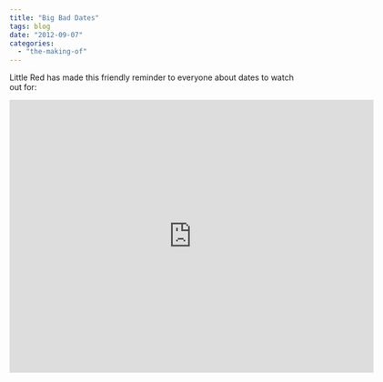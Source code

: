```yaml
---
title: "Big Bad Dates"
tags: blog
date: "2012-09-07"
categories: 
  - "the-making-of"
---
```


Little Red has made this friendly reminder to everyone about dates to watch out for:

<iframe width="640" height="480" src="http://www.youtube.com/embed/aERkdF8SrvY" frameborder="0" allowfullscreen></iframe>
